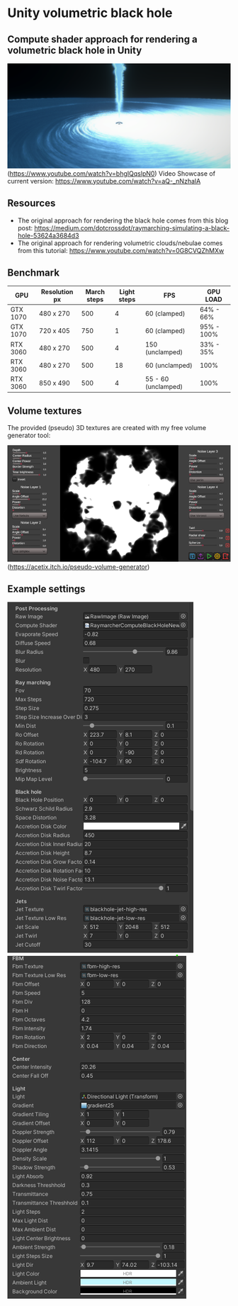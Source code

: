 # Unity volumetric black hole
## Compute shader approach for rendering a volumetric black hole in Unity

![Experimental](Screenshots/experimental.png?raw=true "Experimental")(https://www.youtube.com/watch?v=bhgIQqslpN0)
Video Showcase of current version: https://www.youtube.com/watch?v=aQ-_nNzhalA

## Resources
- The original approach for rendering the black hole comes from this blog post: https://medium.com/dotcrossdot/raymarching-simulating-a-black-hole-53624a3684d3
- The original approach for rendering volumetric clouds/nebulae comes from this tutorial: https://www.youtube.com/watch?v=0G8CVQZhMXw


## Benchmark


GPU |Resolution px | March steps  | Light steps | FPS | GPU LOAD
-- | -- | ------------- | ------------- | ------- | -- |
 GTX 1070 |480 x 270 | 500  | 4 | 60 (clamped) | 64% - 66%
 GTX 1070 |720 x 405 | 750  | 1 | 60 (clamped) | 95% - 100%
 RTX 3060 |480 x 270 | 500  | 4 | 150 (unclamped) | 33% - 35%
 RTX 3060 |480 x 270 | 500  | 18 | 60 (unclamped) | 100%
 RTX 3060 |850 x 490 | 500  | 4 | 55 - 60 (unclamped) | 100%

## Volume textures

The provided (pseudo) 3D textures are created with my free volume generator tool:

![Volume generator](Screenshots/volume-generator.png?raw=true "Volume generator")(https://acetix.itch.io/pseudo-volume-generator)

## Example settings

![Example settings 1](Screenshots/settings-1.png?raw=true "Example settings 1")
![Example settings 2](Screenshots/settings-2.png?raw=true "Example settings 2")
